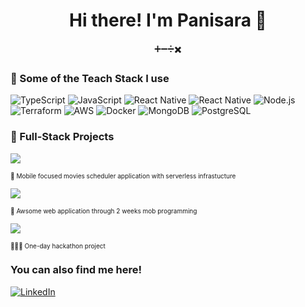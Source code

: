 <h1 align="center">Hi there! I'm Panisara 👋 </h1>

<p align="center">➕➖➗✖️</p>


<h3>🍋 Some of the Teach Stack I use</h3>

![TypeScript](https://img.shields.io/badge/TypeScript-100000?style=for-the-badge&logo=TypeScript&logoColor=white&labelColor=007acc&color=007acc) 
![JavaScript](https://img.shields.io/badge/JavaScript-100000?style=for-the-badge&logo=JavaScript&logoColor=white&labelColor=F0db4f&color=F0db4f) 
![React Native](https://img.shields.io/badge/React_Native-100000?style=for-the-badge&logo=react&logoColor=white&labelColor=61DBFB&color=61DBFB)
![React Native](https://img.shields.io/badge/next.js-100000?style=for-the-badge&logo=next.js&logoColor=white&labelColor=000000&color=000000)
![Node.js](https://img.shields.io/badge/Node.js-100000?style=for-the-badge&logo=Node.js&logoColor=white&labelColor=5fa04e&color=5fa04e)
![Terraform](https://img.shields.io/badge/Terraform-100000?style=for-the-badge&logo=Terraform&logoColor=white&labelColor=844eba&color=844eba)
![AWS](https://img.shields.io/badge/aws-100000?style=for-the-badge&logo=amazonaws&logoColor=white&labelColor=ff9900&color=ff9900)
![Docker](https://img.shields.io/badge/docker-100000?style=for-the-badge&logo=Docker&logoColor=white&labelColor=2396ec&color=2396ec)
![MongoDB](https://img.shields.io/badge/MongoDb-100000?style=for-the-badge&logo=MongoDb&logoColor=white&labelColor=00684a&color=00684a)
![PostgreSQL](https://img.shields.io/badge/PostgreSQL-100000?style=for-the-badge&logo=POSTGRESQL&logoColor=white&labelColor=31648c&color=31648c)


<h3>🌵 Full-Stack Projects </h3>

[![](https://img.shields.io/badge/-🍿%20WatchL-000?style=for-the-badge)](https://github.com/panisara-bd/watchl-app) <div style="font-size: 10px;">📱 Mobile focused movies scheduler application with serverless infrastucture</div>


[![](https://img.shields.io/badge/-📝%20CV%20Creator-7e20cf?style=for-the-badge)](https://github.com/plan-b-projects/cv-creator) <div style="font-size: 10px;">💼 Awsome web application through 2 weeks mob programming</div>

[![](https://img.shields.io/badge/-🌎%20World%20Clock-00C5FF?style=for-the-badge)](https://github.com/panisara-bd/people-world-clock) <div style="font-size: 10px;">👩🏻‍💻 One-day hackathon project</div>

### You can also find me here!
[![LinkedIn](https://img.shields.io/badge/LinkedIn-100000?style=for-the-badge&logo=LinkedIn&logoColor=white&labelColor=0177b5&color=0177b5)](https://www.linkedin.com/in/panisara-bd/)
</div> 
